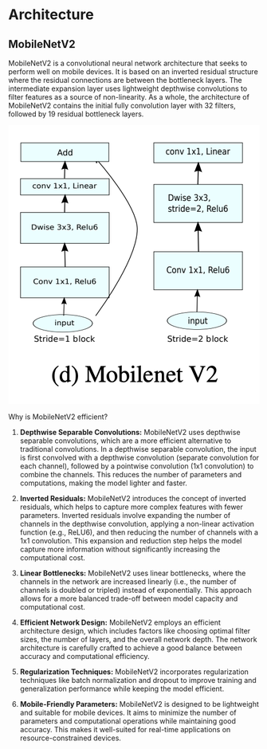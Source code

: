 # Architecture 
## MobileNetV2
MobileNetV2 is a convolutional neural network architecture that seeks to perform well on mobile devices. It is based on an inverted residual structure where the residual connections are between the bottleneck layers. The intermediate expansion layer uses lightweight depthwise convolutions to filter features as a source of non-linearity. As a whole, the architecture of MobileNetV2 contains the initial fully convolution layer with 32 filters, followed by 19 residual bottleneck layers. 

![MobileNetV2](/Assets/Images/mobilenetv2.png)

Why is MobileNetV2 efficient?

1. **Depthwise Separable Convolutions:** MobileNetV2 uses depthwise separable convolutions, which are a more efficient alternative to traditional convolutions. In a depthwise separable convolution, the input is first convolved with a depthwise convolution (separate convolution for each channel), followed by a pointwise convolution (1x1 convolution) to combine the channels. This reduces the number of parameters and computations, making the model lighter and faster.

2. **Inverted Residuals:** MobileNetV2 introduces the concept of inverted residuals, which helps to capture more complex features with fewer parameters. Inverted residuals involve expanding the number of channels in the depthwise convolution, applying a non-linear activation function (e.g., ReLU6), and then reducing the number of channels with a 1x1 convolution. This expansion and reduction step helps the model capture more information without significantly increasing the computational cost.

3. **Linear Bottlenecks:** MobileNetV2 uses linear bottlenecks, where the channels in the network are increased linearly (i.e., the number of channels is doubled or tripled) instead of exponentially. This approach allows for a more balanced trade-off between model capacity and computational cost.

4. **Efficient Network Design:** MobileNetV2 employs an efficient architecture design, which includes factors like choosing optimal filter sizes, the number of layers, and the overall network depth. The network architecture is carefully crafted to achieve a good balance between accuracy and computational efficiency.

5. **Regularization Techniques:** MobileNetV2 incorporates regularization techniques like batch normalization and dropout to improve training and generalization performance while keeping the model efficient.

6. **Mobile-Friendly Parameters:** MobileNetV2 is designed to be lightweight and suitable for mobile devices. It aims to minimize the number of parameters and computational operations while maintaining good accuracy. This makes it well-suited for real-time applications on resource-constrained devices.
